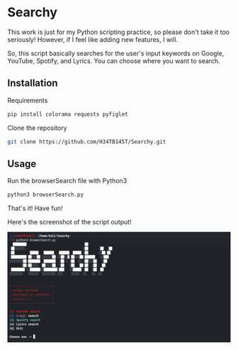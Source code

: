 # Searchy

This work is just for my Python scripting practice, so please don't take it too seriously! 
However, if I feel like adding new features, I will.

So, this script basically searches for the user's input keywords on Google, YouTube, Spotify, and Lyrics. You can choose where you want to search.

## Installation

Requirements
```sh
pip install colorama requests pyfiglet
```

Clone the repository
```sh
git clone https://github.com/H34TB145T/Searchy.git
```

## Usage

Run the browserSearch file with Python3
```sh
python3 browserSearch.py
```
That's it!
Have fun!

Here's the screenshot of the script output!

![GitHub Logo](https://raw.githubusercontent.com/H34TB145T/Searchy/main/Screenshot.jpeg)
